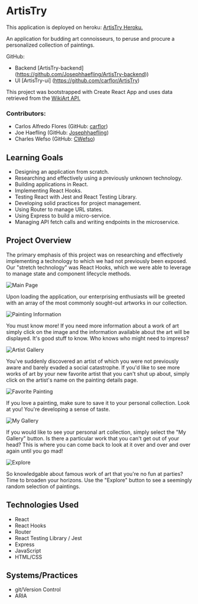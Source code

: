 # ArtisTry

  This application is deployed on heroku: [ArtisTry Heroku.](http://artistry-turing-app.herokuapp.com/)

  An application for budding art connoisseurs, to peruse and procure a personalized collection of paintings.

GitHub: 
- Backend [ArtisTry-backend] (https://github.com/Josephhaefling/ArtisTry-backend))
- UI [ArtisTry-ui] (https://github.com/carflor/ArtisTry)

This project was bootstrapped with Create React App and uses data retrieved from the [WikiArt API.](https://www.wikiart.org/en/App/GetApi)
   

### Contributors:
  - Carlos Alfredo Flores (GitHub: [carflor](https://github.com/carflor))
  - Joe Haefling (GitHub: [Josephhaefling](https://github.com/Josephhaefling))
  - Charles Wefso (GitHub: [CWefso](https://github.com/cwefso))

## Learning Goals
  - Designing an application from scratch.
  - Researching and effectively using a previously unknown technology.
  - Building applications in React.
  - Implementing React Hooks.
  - Testing React with Jest and React Testing Library.
  - Developing solid practices for project management.
  - Using Router to manage URL states.
  - Using Express to build a micro-service.
  - Managing API fetch calls and writing endpoints in the microservice.


## Project Overview
  The primary emphasis of this project was on researching and effectively implementing a technology to which we had not previously been exposed. Our "stretch technology" was React Hooks, which we were able to leverage to manage state and component lifecycle methods.


![Main Page](https://i.gyazo.com/ae75eb71f2d595cb675d374ad7b3f538.gif)

  Upon loading the application, our enterprising enthusiasts will be greeted with an array of the most commonly sought-out artworks in our collection. 

![Painting Information](https://i.gyazo.com/301a11c611f79a02683239a28cd1aff7.gif)

 You must know more! If you need more information about a work of art simply click on the image and the information available about the art will be displayed. It's good stuff to know. Who knows who might need to impress?

 ![Artist Gallery](https://i.gyazo.com/81992d804129eb3acffe080456b7485d.gif)

 You've suddenly discovered an artist of which you were not previously aware and barely evaded a social catastrophe. If you'd like to see more works of art by your new favorite artist that you can't shut up about, simply click on the artist's name on the painting details page.

![Favorite Painting](https://i.gyazo.com/1cb98d6bdac015d9b5d2b7010a609574.gif)

  If you love a painting, make sure to save it to your personal collection. Look at you! You're developing a sense of taste.

![My Gallery](https://i.gyazo.com/6c580003cdae0635eb80061c3c6d1fc0.gif)

 If you would like to see your personal art collection, simply select the "My Gallery" button. Is there a particular work that you can't get out of your head? This is where you can come back to look at it over and over and over again until you go mad! 

 ![Explore](url)

 So knowledgable about famous work of art that you're no fun at parties? Time to broaden your horizons. Use the "Explore" button to see a seemingly random selection of paintings.


## Technologies Used
  - React
  - React Hooks
  - Router
  - React Testing Library / Jest
  - Express
  - JavaScript
  - HTML/CSS

## Systems/Practices
  - git/Version Control
  - ARIA
